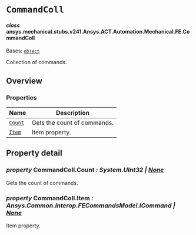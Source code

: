 # `CommandColl`



#### *class* ansys.mechanical.stubs.v241.Ansys.ACT.Automation.Mechanical.FE.CommandColl

Bases: [`object`](https://docs.python.org/3/library/functions.html#object)

Collection of commands.

<!-- !! processed by numpydoc !! -->

<a id="overview"></a>

## Overview

### Properties

| Name | Description |
|---------------------------------------------------------------------------------------------------------|-------------------------------|
| [`Count`](../../../../../../v242/Ansys/ACT/Automation/Mechanical/FE/CommandColl.md#CommandColl.Count)   | Gets the count of commands.   |
| [`Item`](../../../../../../v242/Ansys/ACT/Automation/Mechanical/FE/CommandColl.md#CommandColl.Item)     | Item property.                |

<a id="property-detail"></a>

## Property detail

<a id="CommandColl.Count"></a>

### *property* CommandColl.Count *: System.UInt32 | [None](https://docs.python.org/3/library/constants.html#None)*

Gets the count of commands.

<!-- !! processed by numpydoc !! -->

<a id="CommandColl.Item"></a>

### *property* CommandColl.Item *: Ansys.Common.Interop.FECommandsModel.ICommand | [None](https://docs.python.org/3/library/constants.html#None)*

Item property.

<!-- !! processed by numpydoc !! -->

